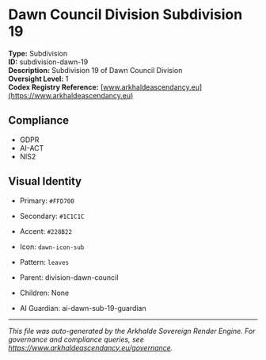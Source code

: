 # Dawn Council Division Subdivision 19

**Type:** Subdivision  
**ID:** subdivision-dawn-19  
**Description:** Subdivision 19 of Dawn Council Division  
**Oversight Level:** 1  
**Codex Registry Reference:** [www.arkhaldeascendancy.eu](https://www.arkhaldeascendancy.eu)

## Compliance

- GDPR
- AI-ACT
- NIS2

## Visual Identity

- Primary: `#FFD700`
- Secondary: `#1C1C1C`
- Accent: `#228B22`
- Icon: `dawn-icon-sub`
- Pattern: `leaves`


- Parent: division-dawn-council
- Children: None
- AI Guardian: ai-dawn-sub-19-guardian

---

*This file was auto-generated by the Arkhalde Sovereign Render Engine. For governance and compliance queries, see https://www.arkhaldeascendancy.eu/governance.*